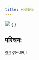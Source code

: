 ```yaml
---
title: +आदित्याः
---
```


![](images/savitR_SunEarthGravityGrid.jpg)
{ }

## परिचयः
[अत्र](meta/) दृश्यताम्।

